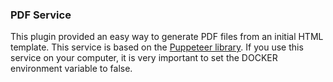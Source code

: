 ### PDF Service ###

This plugin provided an easy way to generate PDF files from an initial HTML template. This service is based on the [Puppeteer library](https://github.com/GoogleChrome/puppeteer).
If you use this service on your computer, it is very important to set the DOCKER environment variable to false.
